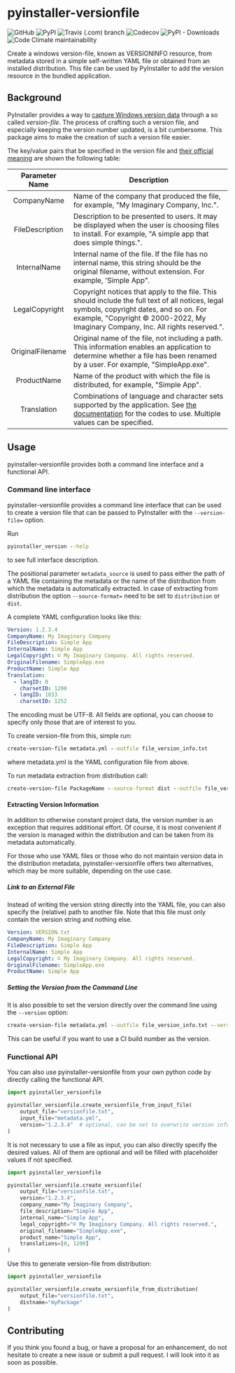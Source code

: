 # pyinstaller-versionfile
![GitHub](https://img.shields.io/github/license/dudenr33/pyinstaller-versionfile) 
![PyPI](https://img.shields.io/pypi/v/pyinstaller-versionfile)
![Travis (.com) branch](https://img.shields.io/travis/com/dudenr33/pyinstaller-versionfile/master)
![Codecov](https://img.shields.io/codecov/c/github/dudenr33/pyinstaller-versionfile/master)
![PyPI - Downloads](https://img.shields.io/pypi/dm/pyinstaller-versionfile)
![Code Climate maintainability](https://img.shields.io/codeclimate/maintainability/DudeNr33/pyinstaller-versionfile)

Create a windows version-file, known as VERSIONINFO resource, from metadata stored
in a simple self-written YAML file or obtained from an installed distribution.
This file can be used by PyInstaller to add the version resource in the bundled
application.

## Background
PyInstaller provides a way to [capture Windows version data](https://pyinstaller.readthedocs.io/en/stable/usage.html#capturing-windows-version-data)
through a so called _version-file_. The process of crafting such a version file, and especially keeping the version number
updated, is a bit cumbersome. 
This package aims to make the creation of such a version file easier.

The key/value pairs that be specified in the version file and [their official meaning](https://docs.microsoft.com/en-us/windows/win32/menurc/stringfileinfo-block) are shown the following table:

|  Parameter Name  | Description                                                                                                                                                                                                                                 |
|:----------------:|---------------------------------------------------------------------------------------------------------------------------------------------------------------------------------------------------------------------------------------------|
|   CompanyName    | Name of the company that produced the file, for example, "My Imaginary Company, Inc.".                                                                                                                                                      |
| FileDescription  | Description to be presented to users. It may be displayed when the user is choosing files to install. For example, "A simple app that does simple things.".                                                                                 |
|   InternalName   | Internal name of the file. If the file has no internal name, this string should be the original filename, without extension. For example, 'Simple App".                                                                                     |
|  LegalCopyright  | Copyright notices that apply to the file. This should include the full text of all notices, legal symbols, copyright dates, and so on. For example, "Copyright © 2000-2022, My Imaginary Company, Inc. All rights reserved.".               |
| OriginalFilename | Original name of the file, not including a path. This information enables an application to determine whether a file has been renamed by a user. For example, "SimpleApp.exe".                                                              |
|   ProductName    | Name of the product with which the file is distributed, for example, "Simple App".                                                                                                                                                          |
|   Translation    | Combinations of language and character sets supported by the application. See [the documentation](https://learn.microsoft.com/en-us/windows/win32/menurc/varfileinfo-block#remarks) for the codes to use. Multiple values can be specified. |

## Usage
pyinstaller-versionfile provides both a command line interface and a functional API.

### Command line interface
pyinstaller-versionfile provides a command line interface that can be used to create a version file that can be passed to PyInstaller with the `--version-file=` option.

Run
```cmd
pyinstaller_version --help
```
to see full interface description.

The positional parameter `metadata_source` is used to pass either the path of a
YAML file containing the metadata or the name of the distribution from which the
metadata is automatically extracted. In case of extracting from distribution the
option ``--source-format=`` need to be set to `distribution` or `dist`.

A complete YAML configuration looks like this:
```YAML
Version: 1.2.3.4
CompanyName: My Imaginary Company
FileDescription: Simple App
InternalName: Simple App
LegalCopyright: © My Imaginary Company. All rights reserved.
OriginalFilename: SimpleApp.exe
ProductName: Simple App
Translation:
  - langID: 0
    charsetID: 1200
  - langID: 1033
    charsetID: 1252
```
The encoding must be UTF-8. All fields are optional, you can choose to specify only those that are of interest to you.

To create version-file from this, simple run:
```cmd
create-version-file metadata.yml --outfile file_version_info.txt
```
where metadata.yml is the YAML configuration file from above.

To run metadata extraction from distribution call:
```cmd
create-version-file PackageName --source-format dist --outfile file_version_info.txt
```

#### Extracting Version Information
In addition to otherwise constant project data, the version number is an
exception that requires additional effort. Of course, it is most convenient if
the version is managed within the distribution and can be taken
from its metadata automatically.

For those who use YAML files or those who do not maintain version data in the
distribution metadata, pyinstaller-versionfile offers two alternatives, which
may be more suitable, depending on the use case.

##### Link to an External File
Instead of writing the version string directly into the YAML file, you can also specify the (relative) path to another
file. Note that this file must only contain the version string and nothing else.

```YAML
Version: VERSION.txt
CompanyName: My Imaginary Company
FileDescription: Simple App
InternalName: Simple App
LegalCopyright: © My Imaginary Company. All rights reserved.
OriginalFilename: SimpleApp.exe
ProductName: Simple App
```

##### Setting the Version from the Command Line
It is also possible to set the version directly over the command line using the `--version` option:
```cmd
create-version-file metadata.yml --outfile file_version_info.txt --version 0.8.1.5
```
This can be useful if you want to use a CI build number as the version. 

### Functional API
You can also use pyinstaller-versionfile from your own python code by directly calling the functional API.
``` Python
import pyinstaller_versionfile

pyinstaller_versionfile.create_versionfile_from_input_file(
    output_file="versionfile.txt",
    input_file="metadata.yml",
    version="1.2.3.4"  # optional, can be set to overwrite version information (equivalent to --version when using the CLI)
)
```

It is not necessary to use a file as input, you can also directly specify the desired values.
All of them are optional and will be filled with placeholder values if not specified.
``` Python
import pyinstaller_versionfile

pyinstaller_versionfile.create_versionfile(
    output_file="versionfile.txt",
    version="1.2.3.4",
    company_name="My Imaginary Company",
    file_description="Simple App",
    internal_name="Simple App",
    legal_copyright="© My Imaginary Company. All rights reserved.",
    original_filename="SimpleApp.exe",
    product_name="Simple App",
    translations=[0, 1200]
)
```

Use this to generate version-file from distribution:
``` Python
import pyinstaller_versionfile

pyinstaller_versionfile.create_versionfile_from_distribution(
    output_file="versionfile.txt",
    distname="myPackage"
)
```

## Contributing

If you think you found a bug, or have a proposal for an enhancement, do not hesitate 
to create a new issue or submit a pull request. I will look into it as soon
as possible.
